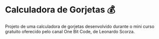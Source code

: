 # Calculadora de Gorjetas 💰
Projeto de uma calculadora de gorjetas desenvolvido durante o mini curso gratuito oferecido pelo canal One Bit Code, de Leonardo Scorza.
